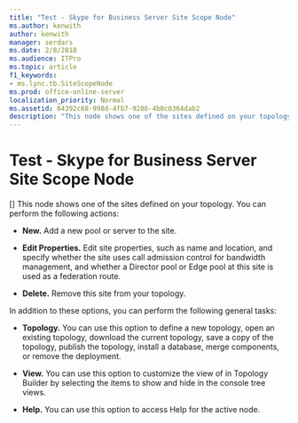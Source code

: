 ```yaml
---
title: "Test - Skype for Business Server Site Scope Node"
ms.author: kenwith
author: kenwith
manager: serdars
ms.date: 2/8/2018
ms.audience: ITPro
ms.topic: article
f1_keywords:
- ms.lync.tb.SiteScopeNode
ms.prod: office-online-server
localization_priority: Normal
ms.assetid: 64392c68-998d-4fb7-9286-4b0c0364dab2
description: "This node shows one of the sites defined on your topology. You can perform the following actions:"
---
```


# Test - Skype for Business Server Site Scope Node
[]
This node shows one of the sites defined on your topology. You can perform the following actions: 
  
- **New.** Add a new pool or server to the site.
    
- **Edit Properties.** Edit site properties, such as name and location, and specify whether the site uses call admission control for bandwidth management, and whether a Director pool or Edge pool at this site is used as a federation route.
    
- **Delete.** Remove this site from your topology.
    
In addition to these options, you can perform the following general tasks:
  
- **Topology.** You can use this option to define a new topology, open an existing topology, download the current topology, save a copy of the topology, publish the topology, install a database, merge components, or remove the deployment.
    
- **View.** You can use this option to customize the view of in Topology Builder by selecting the items to show and hide in the console tree views.
    
- **Help.** You can use this option to access Help for the active node.
    

